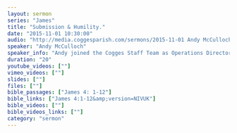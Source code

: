 ```yaml
---
layout: sermon
series: "James"
title: "Submission & Humility."
date: "2015-11-01 10:30:00"
audio: "http://media.coggesparish.com/sermons/2015-11-01 Andy McCulloch.mp3"
speaker: "Andy McCulloch"
speaker_info: "Andy joined the Cogges Staff Team as Operations Director this September"
duration: "20"
youtube_videos: [""]
vimeo_videos: [""]
slides: [""]
files: [""]
bible_passages: ["James 4: 1-12"]
bible_links: ["James 4:1-12&amp;version=NIVUK"]
bible_videos: [""]
bible_videos_links: [""]
category: "sermon"
---
```

